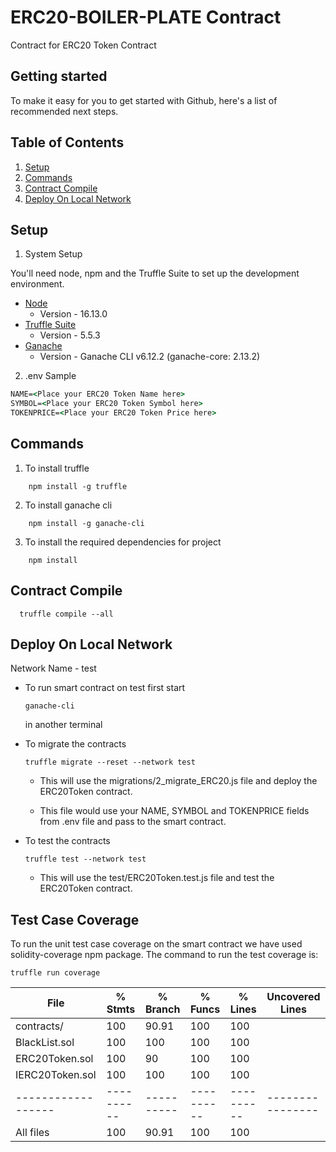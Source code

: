 # ERC20-BOILER-PLATE Contract
Contract for ERC20 Token Contract

## Getting started

To make it easy for you to get started with Github, here's a list of recommended next steps.

## Table of Contents ##
1. [Setup](#setup)
2. [Commands](#commands)
3. [Contract Compile](#contract-compile)
4. [Deploy On Local Network](#deploy-on-local-network)

## Setup

1. System Setup 

You'll need node, npm and the Truffle Suite to set up the development environment. 

- [Node](https://nodejs.org/en/)
    - Version - 16.13.0
- [Truffle Suite](https://www.trufflesuite.com/)
    - Version - 5.5.3
- [Ganache](https://www.npmjs.com/package/ganache-cli)
    - Version - Ganache CLI v6.12.2 (ganache-core: 2.13.2)


2. .env Sample

```cmd
NAME=<Place your ERC20 Token Name here>
SYMBOL=<Place your ERC20 Token Symbol here>
TOKENPRICE=<Place your ERC20 Token Price here>
```

## Commands

1. To install truffle 
 ```console
     npm install -g truffle
 ```
2. To install ganache cli
 ```console
     npm install -g ganache-cli
```
3. To install the required dependencies for project
 ```console
     npm install 
 ```
 
## Contract Compile

  ```console
    truffle compile --all
  ```
  
## Deploy On Local Network

Network Name - test

- To run smart contract on test first start

    `ganache-cli`

    in another terminal

- To migrate the contracts 

    `truffle migrate --reset --network test`

    - This will use the migrations/2_migrate_ERC20.js file and deploy the ERC20Token contract.

    - This file would use your NAME, SYMBOL and TOKENPRICE fields from .env file and pass to the smart contract.

- To test the contracts 

    `truffle test --network test`

    - This will use the test/ERC20Token.test.js file and test the ERC20Token contract.
    
## Test Case Coverage

To run the unit test case coverage on the smart contract we have used solidity-coverage npm package. The command to run the test coverage is:

`truffle run coverage`


File              |  % Stmts | % Branch |  % Funcs |  % Lines |Uncovered Lines |
------------------|----------|----------|----------|----------|----------------|
 contracts/       |      100 |    90.91 |      100 |      100 |                |
  BlackList.sol   |      100 |      100 |      100 |      100 |                |
  ERC20Token.sol  |      100 |       90 |      100 |      100 |                |
  IERC20Token.sol |      100 |      100 |      100 |      100 |                |
------------------|----------|----------|----------|----------|----------------|
All files         |      100 |    90.91 |      100 |      100 |                |


 